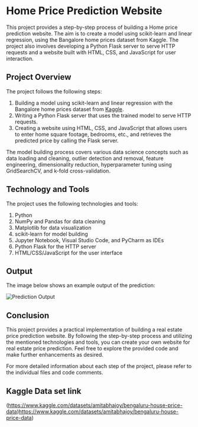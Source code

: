 # Home Price Prediction Website

This project provides a step-by-step process of building a Home price prediction website. The aim is to create a model using scikit-learn and linear regression, using the Bangalore home prices dataset from Kaggle. The project also involves developing a Python Flask server to serve HTTP requests and a website built with HTML, CSS, and JavaScript for user interaction.

## Project Overview

The project follows the following steps:

1. Building a model using scikit-learn and linear regression with the Bangalore home prices dataset from [Kaggle](https://www.kaggle.com/datasets/amitabhajoy/bengaluru-house-price-data).
2. Writing a Python Flask server that uses the trained model to serve HTTP requests.
3. Creating a website using HTML, CSS, and JavaScript that allows users to enter home square footage, bedrooms, etc., and retrieves the predicted price by calling the Flask server.

The model building process covers various data science concepts such as data loading and cleaning, outlier detection and removal, feature engineering, dimensionality reduction, hyperparameter tuning using GridSearchCV, and k-fold cross-validation.

## Technology and Tools

The project uses the following technologies and tools:

1. Python
2. NumPy and Pandas for data cleaning
3. Matplotlib for data visualization
4. scikit-learn for model building
5. Jupyter Notebook, Visual Studio Code, and PyCharm as IDEs
6. Python Flask for the HTTP server
7. HTML/CSS/JavaScript for the user interface

## Output

The image below shows an example output of the prediction:

![Prediction Output](https://github.com/sdrahmath/Home-Price-Prediction/assets/107697922/c3993d78-6dd1-4f35-b25f-332063a7f75f)


## Conclusion

This project provides a practical implementation of building a real estate price prediction website. By following the step-by-step process and utilizing the mentioned technologies and tools, you can create your own website for real estate price prediction. Feel free to explore the provided code and make further enhancements as desired.

For more detailed information about each step of the project, please refer to the individual files and code comments.


## Kaggle Data set link
(https://www.kaggle.com/datasets/amitabhajoy/bengaluru-house-price-data)https://www.kaggle.com/datasets/amitabhajoy/bengaluru-house-price-data)
